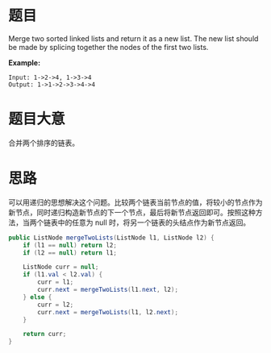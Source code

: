 # 题目

Merge two sorted linked lists and return it as a new list. The new list should be made by splicing together the nodes of the first two lists.

**Example:**

```
Input: 1->2->4, 1->3->4
Output: 1->1->2->3->4->4
```

# 题目大意

合并两个排序的链表。

# 思路

可以用递归的思想解决这个问题。比较两个链表当前节点的值，将较小的节点作为新节点，同时递归构造新节点的下一个节点，最后将新节点返回即可。按照这种方法，当两个链表中的任意为 null 时，将另一个链表的头结点作为新节点返回。

```java
public ListNode mergeTwoLists(ListNode l1, ListNode l2) {
    if (l1 == null) return l2;
    if (l2 == null) return l1;

    ListNode curr = null;
    if (l1.val < l2.val) {
        curr = l1;
        curr.next = mergeTwoLists(l1.next, l2);
    } else {
        curr = l2;
        curr.next = mergeTwoLists(l1, l2.next);
    }

    return curr;
}
```

